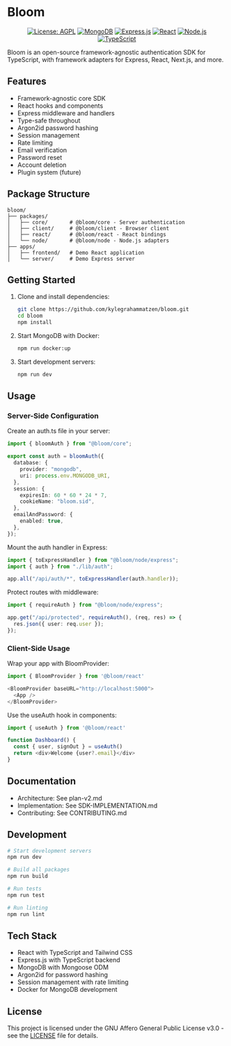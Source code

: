 # Bloom

<div align="center">

[![License: AGPL](https://img.shields.io/badge/License-AGPL-red.svg)](LICENSE)
[![MongoDB](https://img.shields.io/badge/MongoDB-8.7-green.svg)](https://www.mongodb.com/)
[![Express.js](https://img.shields.io/badge/Express.js-4.21-green.svg)](https://expressjs.com/)
[![React](https://img.shields.io/badge/React-18-blue.svg)](https://reactjs.org/)
[![Node.js](https://img.shields.io/badge/Node.js-20-green.svg)](https://nodejs.org/)
[![TypeScript](https://img.shields.io/badge/TypeScript-5.9-blue.svg)](https://www.typescriptlang.org/)

</div>

Bloom is an open-source framework-agnostic authentication SDK for TypeScript, with framework adapters for Express, React, Next.js, and more.

## Features

- Framework-agnostic core SDK
- React hooks and components
- Express middleware and handlers
- Type-safe throughout
- Argon2id password hashing
- Session management
- Rate limiting
- Email verification
- Password reset
- Account deletion
- Plugin system (future)

## Package Structure

```
bloom/
├── packages/
│   ├── core/       # @bloom/core - Server authentication
│   ├── client/     # @bloom/client - Browser client
│   ├── react/      # @bloom/react - React bindings
│   └── node/       # @bloom/node - Node.js adapters
├── apps/
│   ├── frontend/   # Demo React application
│   └── server/     # Demo Express server
```

## Getting Started

1. Clone and install dependencies:

   ```bash
   git clone https://github.com/kylegrahammatzen/bloom.git
   cd bloom
   npm install
   ```

2. Start MongoDB with Docker:

   ```bash
   npm run docker:up
   ```

3. Start development servers:

   ```bash
   npm run dev
   ```

## Usage

### Server-Side Configuration

Create an auth.ts file in your server:

```typescript
import { bloomAuth } from "@bloom/core";

export const auth = bloomAuth({
  database: {
    provider: "mongodb",
    uri: process.env.MONGODB_URI,
  },
  session: {
    expiresIn: 60 * 60 * 24 * 7,
    cookieName: "bloom.sid",
  },
  emailAndPassword: {
    enabled: true,
  },
});
```

Mount the auth handler in Express:

```typescript
import { toExpressHandler } from "@bloom/node/express";
import { auth } from "./lib/auth";

app.all("/api/auth/*", toExpressHandler(auth.handler));
```

Protect routes with middleware:

```typescript
import { requireAuth } from "@bloom/node/express";

app.get("/api/protected", requireAuth(), (req, res) => {
  res.json({ user: req.user });
});
```

### Client-Side Usage

Wrap your app with BloomProvider:

```typescript
import { BloomProvider } from '@bloom/react'

<BloomProvider baseURL="http://localhost:5000">
  <App />
</BloomProvider>
```

Use the useAuth hook in components:

```typescript
import { useAuth } from '@bloom/react'

function Dashboard() {
  const { user, signOut } = useAuth()
  return <div>Welcome {user?.email}</div>
}
```

## Documentation

- Architecture: See plan-v2.md
- Implementation: See SDK-IMPLEMENTATION.md
- Contributing: See CONTRIBUTING.md

## Development

```bash
# Start development servers
npm run dev

# Build all packages
npm run build

# Run tests
npm run test

# Run linting
npm run lint
```

## Tech Stack

- React with TypeScript and Tailwind CSS
- Express.js with TypeScript backend
- MongoDB with Mongoose ODM
- Argon2id for password hashing
- Session management with rate limiting
- Docker for MongoDB development

## License

This project is licensed under the GNU Affero General Public License v3.0 - see the [LICENSE](LICENSE) file for details.
